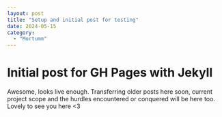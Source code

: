 ```yaml
---
layout: post
title: "Setup and initial post for testing"
date: 2024-05-15
category:
  - "Mortumm"
---
```


# Initial post for GH Pages with Jekyll

Awesome, looks live enough.
Transferring older posts here soon, current project scope and the hurdles encountered or conquered will be here too.
Lovely to see you here <3
